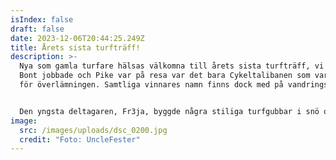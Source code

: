 ```yaml
---
isIndex: false
draft: false
date: 2023-12-06T20:44:25.249Z
title: Årets sista turfträff!
description: >-
  Nya som gamla turfare hälsas välkomna till årets sista turfträff, vi ses på å
  Bont jobbade och Pike var på resa var det bara Cykeltalibanen som var på plats
  för överlämningen. Samtliga vinnares namn finns dock med på vandringspokalen.


  Den yngsta deltagaren, Fr3ja, byggde några stiliga turfgubbar i snö och hade snöbollskrig med UncleFester. Eller snarare, UncleFester hade snöbollskrig med Fr3ja men försökte låtsas som om det var linkaz som var boven…Efter det brakade kriget loss, kan man säga 🙂
image:
  src: /images/uploads/dsc_0200.jpg
  credit: "Foto: UncleFester"
---
```

